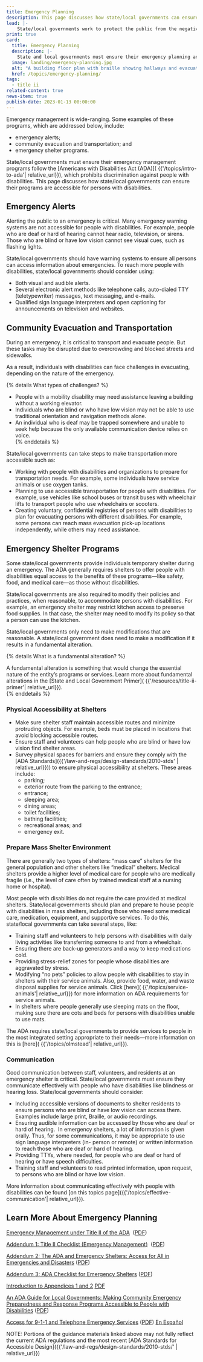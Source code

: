```yaml
---
title: Emergency Planning
description: This page discusses how state/local governments can ensure their emergency planning and management programs are accessible for persons with disabilities.
lead: |-
    State/local governments work to protect the public from the negative impacts of emergencies and disasters, including storms and other weather events. This work—known as “emergency management”—includes preparing for, responding to, and recovering from emergencies and disasters.  
print: true
card:
  title: Emergency Planning
  description: |-
    State and local governments must ensure their emergency planning and management programs are accessible for persons with disabilities.
  image: landing/emergency-planning.jpg
  alt: "A building floor plan with braille showing hallways and evacuation routes"
  href: /topics/emergency-planning/
tags:
  - title ii
related-content: true
news-item: true
publish-date: 2023-01-13 00:00:00
---
```


Emergency management is wide-ranging. Some examples of these programs, which
are addressed below, include:  
- emergency alerts;  
- community evacuation and transportation; and  
- emergency shelter programs.  

State/local governments must ensure their emergency management programs follow
the [Americans with Disabilities Act (ADA)]( {{'/topics/intro-to-ada'| relative_url}}), which prohibits discrimination against people
with disabilities. This page discusses how state/local governments can ensure their
programs are accessible for persons with disabilities.  

## Emergency Alerts  

Alerting the public to an emergency is critical. Many emergency warning systems are
not accessible for people with disabilities. For example, people who are deaf or hard of
hearing cannot hear radio, television, or sirens. Those who are blind or have low vision
cannot see visual cues, such as flashing lights.  

State/local governments should have warning systems to ensure all persons can access
information about emergencies. To reach more people with disabilities, state/local
governments should consider using:  

- Both visual and audible alerts.  
- Several electronic alert methods like telephone calls, auto-dialed TTY (teletypewriter) messages, text messaging, and e-mails.  
- Qualified sign language interpreters and open captioning for announcements on television and websites.  

## Community Evacuation and Transportation  

During an emergency, it is critical to transport and evacuate people. But these tasks
may be disrupted due to overcrowding and blocked streets and sidewalks.  

As a result, individuals with disabilities can face challenges in evacuating, depending on
the nature of the emergency.  

{% details What types of challenges? %}
- People with a mobility disability may need assistance leaving a building without a working elevator.  
- Individuals who are blind or who have low vision may not be able to use traditional orientation and
navigation methods alone.  
- An individual who is deaf may be trapped somewhere and unable to seek help because the only
available communication device relies on voice.  
{% enddetails %}

State/local governments can take steps to make transportation more accessible such
as:  

- Working with people with disabilities and organizations to prepare for
transportation needs. For example, some individuals have service animals or use
oxygen tanks.  
- Planning to use accessible transportation for people with disabilities. For
example, use vehicles like school buses or transit buses with wheelchair lifts to
transport people who use wheelchairs or scooters.  
- Creating voluntary, confidential registries of persons with disabilities to plan for
evacuating persons with different disabilities. For example, some persons can
reach mass evacuation pick-up locations independently, while others may need
assistance.  

## Emergency Shelter Programs  

Some state/local governments provide individuals temporary shelter during an
emergency. The ADA generally requires shelters to offer people with disabilities equal access to the benefits of these programs—like safety, food, and medical care—as those without disabilities.  

State/local governments are also required to modify their policies and practices, when
reasonable, to accommodate persons with disabilities. For example, an emergency
shelter may restrict kitchen access to preserve food supplies. In that case, the shelter
may need to modify its policy so that a person can use the kitchen.  

State/local governments only need to make modifications that are reasonable. A
state/local government does need to make a modification if it results in a fundamental
alteration.  

{% details What is a fundamental alteration? %}  

A fundamental alteration is something that would change the essential nature of the entity’s programs or
services. Learn more about fundamental alterations in the [State and Local Government Primer]( {{'/resources/title-ii-primer'| relative_url}}).  
{% enddetails %}  

### Physical Accessibility at Shelters  

- Make sure shelter staff maintain accessible routes and minimize protruding
objects. For example, beds must be placed in locations that avoid blocking
accessible routes.  
- Ensure staff and volunteers can help people who are blind or have low vision
find shelter areas.  
- Survey physical spaces for barriers and ensure they comply with the [ADA Standards]({{'/law-and-regs/design-standards/2010-stds' | relative_url}})) to ensure physical accessibility at shelters. These areas include:  
  - parking;  
  - exterior route from the parking to the entrance;  
  - entrance;  
  - sleeping area;  
  - dining areas;  
  - toilet facilities;  
  - bathing facilities;  
  - recreational areas; and  
  - emergency exit.  

### Prepare Mass Shelter Environment  

There are generally two types of shelters: “mass care” shelters for the general
population and other shelters like “medical” shelters. Medical shelters provide a higher
level of medical care for people who are medically fragile (i.e., the level of care often by
trained medical staff at a nursing home or hospital).  

Most people with disabilities do not require the care provided at medical shelters.
State/local governments should plan and prepare to house people with disabilities in
mass shelters, including those who need some medical care, medication, equipment,
and supportive services. To do this, state/local governments can take several steps,
like:  
- Training staff and volunteers to help persons with disabilities with daily living
activities like transferring someone to and from a wheelchair.  
- Ensuring there are back-up generators and a way to keep medications cold.  
- Providing stress-relief zones for people whose disabilities are aggravated by
stress.  
- Modifying “no pets” policies to allow people with disabilities to stay in shelters with
their service animals. Also, provide food, water, and waste disposal supplies for
service animals. Click [here]( {{'/topics/service-animals'| relative_url}}) for more information on ADA requirements for service
animals.  
- In shelters where people generally use sleeping mats on the floor, making sure
there are cots and beds for persons with disabilities unable to use mats.  

The ADA requires state/local governments to provide services to people in the most
integrated setting appropriate to their needs—more information on this is [here]( {{'/topics/olmstead'| relative_url}}).  

### Communication  

Good communication between staff, volunteers, and residents at an emergency shelter
is critical. State/local governments must ensure they communicate effectively with
people who have disabilities like blindness or hearing loss. State/local governments
should consider:  
- Including accessible versions of documents to shelter residents to ensure persons
who are blind or have low vision can access them. Examples include large print,
Braille, or audio recordings.  
- Ensuring audible information can be accessed by those who are deaf or hard of
hearing.  In emergency shelters, a lot of information is given orally. Thus, for some
communications, it may be appropriate to use sign language interpreters (in-
person or remote) or written information to reach those who are deaf or hard of
hearing.  
- Providing TTYs, where needed, for people who are deaf or hard of hearing or have
speech difficulties.  
- Training staff and volunteers to read printed information, upon request, to persons
who are blind or have low vision.  

More information about communicating effectively with people with disabilities can be found [on this topics page]({{'/topics/effective-communication'| relative_url}}).  

## Learn More About Emergency Planning

[Emergency Management under Title II of the ADA](https://archive.ada.gov/pcatoolkit/chap7emergencymgmt.htm)  ([PDF](https://archive.ada.gov/pcatoolkit/chap7emergencymgmt.pdf))  

[Addendum 1: Title II Checklist (Emergency Management)](https://archive.ada.gov/pcatoolkit/chap7emergencymgmtadd1.htm)  ([PDF](https://archive.ada.gov/pcatoolkit/chap7emergencymgmtadd1.pdf))  

[Addendum 2: The ADA and Emergency Shelters: Access for All in Emergencies and Disasters](https://archive.ada.gov/pcatoolkit/chap7shelterprog.htm) ([PDF](https://archive.ada.gov/pcatoolkit/chap7shelterprog.pdf))  

[Addendum 3: ADA Checklist for Emergency Shelters](https://archive.ada.gov/pcatoolkit/chap7shelterchk.htm)  ([PDF](https://archive.ada.gov/pcatoolkit/chap7shelterchk.pdf))  

[Introduction to Appendices 1 and 2](https://archive.ada.gov/pcatoolkit/introapp1and2.htm)  [PDF](https://archive.ada.gov/pcatoolkit/introapp1and2.pdf)  

[An ADA Guide for Local Governments: Making Community Emergency Preparedness and Response Programs Accessible to People with
Disabilities](https://archive.ada.gov/emergencyprep.htm) ([PDF](https://archive.ada.gov/emerprepguideprt.pdf))

[Access for 9-1-1 and Telephone Emergency Services](https://archive.ada.gov/911ta.htm)  ([PDF](https://archive.ada.gov/911ta.pdf))  [En Español](https://archive.ada.gov/911ta_spanish.htm)  

NOTE: Portions of the guidance materials linked above may not fully reflect the current ADA regulations and the most recent [ADA Standards for Accessible Design]({{'/law-and-regs/design-standards/2010-stds/' | relative_url}})